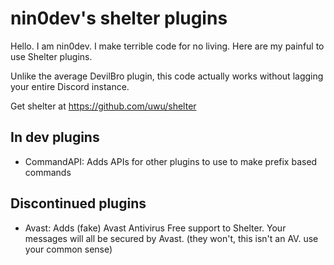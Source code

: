 # nin0dev's shelter plugins

Hello. I am nin0dev. I make terrible code for no living. Here are my painful to use Shelter plugins.

Unlike the average DevilBro plugin, this code actually works without lagging your entire Discord instance.

Get shelter at https://github.com/uwu/shelter

## In dev plugins 
- CommandAPI: Adds APIs for other plugins to use to make prefix based commands

## Discontinued plugins
- Avast: Adds (fake) Avast Antivirus Free support to Shelter. Your messages will all be secured by Avast. (they won't, this isn't an AV. use your common sense)
